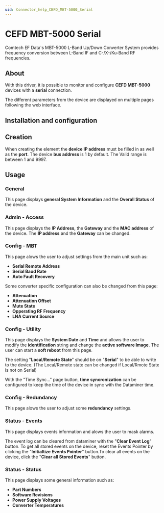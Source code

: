 ```yaml
---
uid: Connector_help_CEFD_MBT-5000_Serial
---
```


# CEFD MBT-5000 Serial

Comtech EF Data's MBT-5000 L-Band Up/Down Converter System provides frequency conversion between L-Band IF and C-/X-/Ku-Band RF frequencies.

## About

With this driver, it is possible to monitor and configure **CEFD MBT-5000** devices with a **serial** connection.

The different parameters from the device are displayed on multiple pages following the web interface.

## Installation and configuration

## Creation

When creating the element the **device IP address** must be filled in as well as the **port**. The device **bus address** is 1 by default. The Valid range is between 1 and 9997.

## Usage

### General

This page displays **general System Information** and the **Overall Status** of the device.

### Admin - Access

This page displays the **IP Address**, the **Gateway** and the **MAC address** of the device. The **IP address** and the **Gateway** can be changed.

### Config - MBT

This page alows the user to adjust settings from the main unit such as:

- **Serial Remote Address**
- **Serial Baud Rate**
- **Auto Fault Recovery**

Some converter specific configuration can also be changed from this page:

- **Attenuation**
- **Attenuation Offset**
- **Mute State**
- **Opperating RF Frequency**
- **LNA Current Source**

### Config - Utility

This page displays the **System Date** and **Time** and allows the user to modify the **identification** string and change the **active software Image.** The user can start a **soft reboot** from this page.

The setting "**Local/Remote State**" should be on "**Serial**" to be able to write to the device. (The Local/Remote state can be changed if Local/Rmote State is not on Serial)

With the "Time Sync..." page button, **time syncronization** can be configured to keep the time of the device in sync with the Dataminer time.

### Config - Redundancy

This page alows the user to adjust some **redundancy** settings.

### Status - Events

This page displays events information and alows the user to mask alarms.

The event log can be cleared from dataminer with the "**Clear Event Log**" button. To get all stored events on the device, reset the Events Pointer by clicking the "**Initialtize Events Pointer**" button.To clear all events on the device, click the "**Clear all Stored Events**" button.

### Status - Status

This page displays some general information such as:

- **Part Numbers**
- **Software Revisions**
- **Power Supply Voltages**
- **Converter Temperatures**
